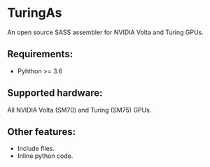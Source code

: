 # TuringAs
An open source SASS assembler for NVIDIA Volta and Turing GPUs.


## Requirements:
* Pyhthon >= 3.6


## Supported hardware:
All NVIDIA Volta (SM70) and Turing (SM75) GPUs.

## Other features:
* Include files.
* Inline python code.
